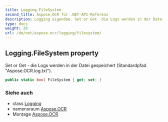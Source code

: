 ```yaml
---
title: Logging.FileSystem
second_title: Aspose.OCR für .NET-API-Referenz
description: Logging eigendom. Set or Get  die Logs werden in der Datei gespeichert Standardpfad Aspose.OCR.log.txt.
type: docs
weight: 20
url: /de/net/aspose.ocr/logging/filesystem/
---
```

## Logging.FileSystem property

Set or Get - die Logs werden in der Datei gespeichert (Standardpfad "Aspose.OCR.log.txt").

```csharp
public static bool FileSystem { get; set; }
```

### Siehe auch

* class [Logging](../)
* namensraum [Aspose.OCR](../../logging/)
* Montage [Aspose.OCR](../../../)



